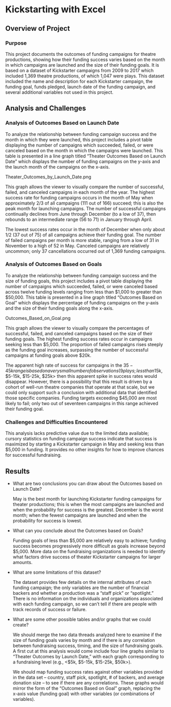 # Kickstarting with Excel

## Overview of Project

### Purpose

This project documents the outcomes of funding campaigns for theatre productions, showing how their funding success varies based on the month in which campaigns are launched and the size of their funding goals. It is based on a dataset of Kickstarter campaigns from 2009 to 2017 which included 1,369 theatre productions, of which 1,047 were plays. This dataset included the name and description for each Kickstarter campaign, the funding goal, funds pledged, launch date of the funding campaign, and several additional variables not used in this project.

## Analysis and Challenges

### Analysis of Outcomes Based on Launch Date

To analyze the relationship between funding campaign success and the month in which they were launched, this project includes a pivot table displaying the number of campaigns which succeeded, failed, or were canceled based on the month in which the campaigns were launched. This table is presented in a line graph titled “Theater Outcomes Based on Launch Date” which displays the number of funding campaigns on the y-axis and the launch month of the campaigns on the x-axis. 

Theater_Outcomes_by_Launch_Date.png

This graph allows the viewer to visually compare the number of successful, failed, and canceled campaigns in each month of the year. The highest success rate for funding campaigns occurs in the month of May when approximately 2/3 of all campaigns (111 out of 166) succeed; this is also the peak month for launching campaigns. The number of successful campaigns continually declines from June through December (to a low of 37), then rebounds to an intermediate range (56 to 71) in January through April.

The lowest success rates occur in the month of December when only about 1/2 (37 out of 75) of all campaigns achieve their funding goal. The number of failed campaigns per month is more stable, ranging from a low of 31 in November to a high of 52 in May. Canceled campaigns are relatively uncommon; only 37 cancellations occurred out of 1,369 funding campaigns.

### Analysis of Outcomes Based on Goals

To analyze the relationship between funding campaign success and the size of funding goals, this project includes a pivot table displaying the number of campaigns which succeeded, failed, or were canceled based across twelve funding levels ranging from less than $1,000 to greater than $50,000. This table is presented in a line graph titled “Outcomes Based on Goal” which displays the percentage of funding campaigns on the y-axis and the size of their funding goals along the x-axis. 

Outcomes_Based_on_Goal.png

This graph allows the viewer to visually compare the percentages of successful, failed, and canceled campaigns based on the size of their funding goals. The highest funding success rates occur in campaigns seeking less than $5,000. The proportion of failed campaigns rises steeply as the funding goal increases, surpassing the number of successful campaigns at funding goals above $20k. 

The apparent high rate of success for campaigns in the $35-45k range is based on a very small number of observations (9 plays; less than 1% of the dataset) and could simply be an outlier. If the funding ranges in the table were broadened (e.g., <$5k, $5-15k, $15-25k, $25k> then this apparent spike in success rates would disappear. However, there is a possibility that this result is driven by a cohort of well-run theatre companies that operate at that scale, but we could only support such a conclusion with additional data that identified those specific companies. Funding targets exceeding $45,000 are most likely to fail; only two out of seventeen campaigns in this range achieved their funding goal.

### Challenges and Difficulties Encountered

This analysis lacks predictive value due to the limited data available; cursory statistics on funding campaign success indicate that success is maximized by starting a Kickstarter campaign in May and seeking less than $5,000 in funding. It provides no other insights for how to improve chances for successful fundraising. 

## Results

- What are two conclusions you can draw about the Outcomes based on Launch Date?

  May is the best month for launching Kickstarter funding campaigns for theater productions; this is when the most campaigns are launched and when the probability for success is the greatest. December is the worst month; when the fewest campaigns are launched and when the probability for success is lowest.

- What can you conclude about the Outcomes based on Goals?

  Funding goals of less than $5,000 are relatively easy to achieve; funding success becomes progressively more difficult as goals increase beyond $5,000. More data on the fundraising organizations is needed to identify what factors drive success of theater Kickstarter campaigns for larger amounts.

- What are some limitations of this dataset?

  The dataset provides few details on the internal attributes of each funding campaign; the only variables are the number of financial backers and whether a production was a “staff pick” or “spotlight.” There is no information on the individuals and organizations associated with each funding campaign, so we can’t tell if there are people with track records of success or failure. 

- What are some other possible tables and/or graphs that we could create?

  We should merge the two data threads analyzed here to examine if the size of funding goals varies by month and if there is any correlation between fundraising success, timing, and the size of fundraising goals. A first cut at this analysis would come include four line graphs similar to “Theater Outcomes by Launch Date,” with each graph corresponding to a fundraising level (e.g., <$5k, $5-15k, $15-25k, $50k>).

  We should map funding success rates against other variables provided in the data set – country, staff pick, spotlight, # of backers, and average donation size – to see if there are any correlations. These graphs would mirror the form of the “Outcomes Based on Goal” graph, replacing the x-axis value (funding goal) with other variables (or combinations of variables).
